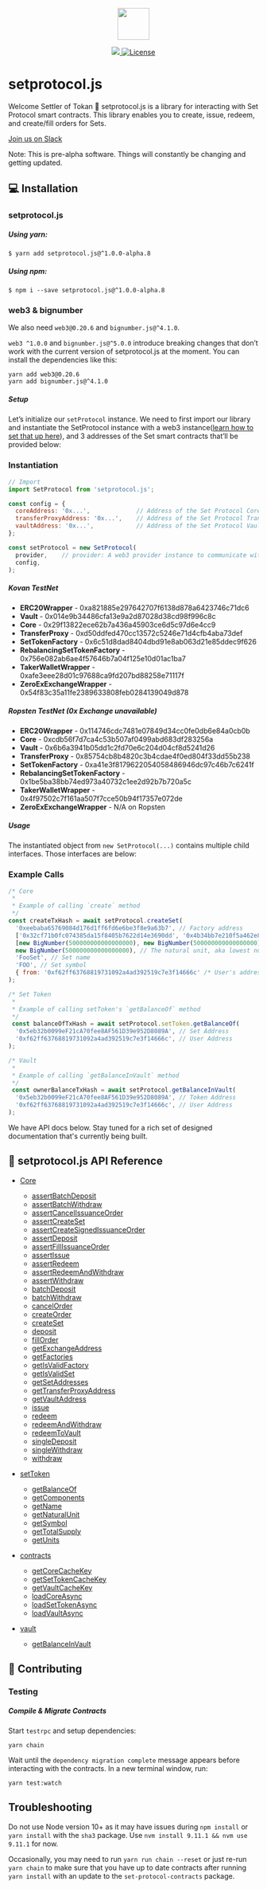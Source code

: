 <p align="center"><img src="https://s3-us-west-1.amazonaws.com/set-protocol/img/assets/set-protocol-logo.png" width="64" /></p>

<p align="center">
  <a href="https://circleci.com/gh/SetProtocol/setProtocol.js/tree/master" target="_blank" rel="noopener">
    <img src="https://circleci.com/gh/SetProtocol/setProtocol.js.svg?style=shield&circle-token=cee06055215dbcea96800cb7d493a0b3faea9854" />
  </a>
  <a href='https://github.com/SetProtocol/setProtocol.js/blob/master/LICENSE' target="_blank" rel="noopener">
    <img src='https://img.shields.io/badge/License-Apache%202.0-blue.svg' alt='License' />
  </a>
</p>

# setprotocol.js
Welcome Settler of Tokan :wave: setprotocol.js is a library for interacting with Set Protocol smart contracts.
This library enables you to create, issue, redeem, and create/fill orders for Sets.

<a href="https://join.slack.com/t/setprotocol/shared_invite/enQtMjYzNjk4MzI1NzgxLWRlYzhkY2JlNjQ4YmU4OTUwZWQ5NzdkZjM3ZDVlNzU1MTJmZWM1NTNmM2JlYmE5YzljZjFmZTBhNzkyN2M1MzQ" target="_blank" rel="noopener">
  Join us on Slack
</a>

Note: This is pre-alpha software. Things will constantly be changing and getting updated.
## :computer: Installation
### setprotocol.js
##### Using yarn:
```shell
$ yarn add setprotocol.js@^1.0.0-alpha.8
```
##### Using npm:
```shell
$ npm i --save setprotocol.js@^1.0.0-alpha.8
```

### web3 & bignumber
We also need `web3@0.20.6` and `bignumber.js@^4.1.0`.

`web3 ^1.0.0` and `bignumber.js@^5.0.0` introduce breaking changes that don’t work with the current version of setprotocol.js at the moment. You can install the dependencies like this:
```shell
yarn add web3@0.20.6
yarn add bignumber.js@^4.1.0
```

##### Setup
Let’s initialize our `setProtocol` instance. We need to first import our library and instantiate the SetProtocol instance with a web3 instance([learn how to set that up here](https://github.com/ethereum/web3.js/)), and 3 addresses of the Set smart contracts that’ll be provided below:

### Instantiation
```js
// Import
import SetProtocol from 'setprotocol.js';

const config = {
  coreAddress: '0x...',             // Address of the Set Protocol Core contract
  transferProxyAddress: '0x...',    // Address of the Set Protocol Transfer Proxy contract
  vaultAddress: '0x...',            // Address of the Set Protocol Vault contract
};

const setProtocol = new SetProtocol(
  provider,    // provider: A web3 provider instance to communicate with an ethereum node
  config,
);
```

##### Kovan TestNet
* **ERC20Wrapper** - 0xa821885e297642707f6138d878a6423746c71dc6
* **Vault** - 0x014e9b34486cfa13e9a2d87028d38cd98f996c8c
* **Core** - 0x29f13822ece62b7a436a45903ce6d5c97d6e4cc9
* **TransferProxy** - 0xd50ddfed470cc13572c5246e71d4cfb4aba73def
* **SetTokenFactory** - 0x6c51d8dad8404dbd91e8ab063d21e85ddec9f626
* **RebalancingSetTokenFactory** - 0x756e082ab6ae4f57646b7a04f125e10d01ac1ba7
* **TakerWalletWrapper** - 0xafe3eee28d01c97688ca9fd207bd88258e71117f
* **ZeroExExchangeWrapper** - 0x54f83c35a11fe2389633808feb0284139049d878

##### Ropsten TestNet (0x Exchange unavailable)
* **ERC20Wrapper** - 0x114746cdc7481e07849d34cc0fe0db6e84a0cb0b
* **Core** - 0xcdb56f7d7ca4c53b507af0499abd683df283256a
* **Vault** - 0x6b6a3941b05dd1c2fd70e6c204d04cf8d5241d26
* **TransferProxy** - 0x85754cb8b4820c3b4cdae4f0ed804f33dd55b238
* **SetTokenFactory** - 0xa41e3f8179622054058486946dc97c46b7c6241f
* **RebalancingSetTokenFactory** - 0x1be5ba38bb74ed973a40732c1ee2d92b7b720a5c
* **TakerWalletWrapper** - 0x4f97502c7f161aa507f7cce50b94f17357e072de
* **ZeroExExchangeWrapper** - N/A on Ropsten

##### Usage
The instantiated object from `new SetProtocol(...)` contains multiple child interfaces. Those interfaces are below:
### Example Calls
```js
/* Core
 *
 * Example of calling `create` method
 */
const createTxHash = await setProtocol.createSet(
  '0xeebaba65769084d176d1ff6fd6e6be3f8e9a63b7', // Factory address
  ['0x32cf71b0fc074385da15f8405b7622d14e3690dd', '0x4b34bb7e210f5a462e8cd2d92555d1bd18d03bf2'], // Component addresses
  [new BigNumber(500000000000000000), new BigNumber(500000000000000000)], // Units in natural units
  new BigNumber(500000000000000000), // The natural unit, aka lowest number all component units can be divided by
  'FooSet', // Set name
  'FOO', // Set symbol
  { from: '0xf62ff63768819731092a4ad392519c7e3f14666c' /* User's address */ }, // txOptions
);

/* Set Token
 *
 * Example of calling setToken's `getBalanceOf` method
 */
 const balanceOfTxHash = await setProtocol.setToken.getBalanceOf(
  '0x5eb32b0099eF21cA70fee8AF561D39e952D8089A', // Set Address
  '0xf62ff63768819731092a4ad392519c7e3f14666c', // User Address
);

/* Vault
 *
 * Example of calling `getBalanceInVault` method
 */
 const ownerBalanceTxHash = await setProtocol.getBalanceInVault(
  '0x5eb32b0099eF21cA70fee8AF561D39e952D8089A', // Token Address
  '0xf62ff63768819731092a4ad392519c7e3f14666c', // User Address
);
```

We have API docs below. Stay tuned for a rich set of designed documentation that's currently being built.

## :rocket: setprotocol.js API Reference
* [Core](documentation/classes/_coreapi_.coreapi.md)
  * [assertBatchDeposit](documentation/classes/_coreapi_.coreapi.md#assertbatchdeposit)
  * [assertBatchWithdraw](documentation/classes/_coreapi_.coreapi.md#assertbatchwithdraw)
  * [assertCancelIssuanceOrder](documentation/classes/_coreapi_.coreapi.md#assertcancelissuanceorder)
  * [assertCreateSet](documentation/classes/_coreapi_.coreapi.md#assertcreateset)
  * [assertCreateSignedIssuanceOrder](documentation/classes/_coreapi_.coreapi.md#assertcreatesignedissuanceorder)
  * [assertDeposit](documentation/classes/_coreapi_.coreapi.md#assertdeposit)
  * [assertFillIssuanceOrder](documentation/classes/_coreapi_.coreapi.md#assertfillissuanceorder)
  * [assertIssue](documentation/classes/_coreapi_.coreapi.md#assertissue)
  * [assertRedeem](documentation/classes/_coreapi_.coreapi.md#assertredeem)
  * [assertRedeemAndWithdraw](documentation/classes/_coreapi_.coreapi.md#assertredeemandwithdraw)
  * [assertWithdraw](documentation/classes/_coreapi_.coreapi.md#assertwithdraw)
  * [batchDeposit](documentation/classes/_coreapi_.coreapi.md#batchdeposit)
  * [batchWithdraw](documentation/classes/_coreapi_.coreapi.md#batchwithdraw)
  * [cancelOrder](documentation/classes/_coreapi_.coreapi.md#cancelorder)
  * [createOrder](documentation/classes/_coreapi_.coreapi.md#createorder)
  * [createSet](documentation/classes/_coreapi_.coreapi.md#createset)
  * [deposit](documentation/classes/_coreapi_.coreapi.md#deposit)
  * [fillOrder](documentation/classes/_coreapi_.coreapi.md#fillorder)
  * [getExchangeAddress](documentation/classes/_coreapi_.coreapi.md#getexchangeaddress)
  * [getFactories](documentation/classes/_coreapi_.coreapi.md#getfactories)
  * [getIsValidFactory](documentation/classes/_coreapi_.coreapi.md#getisvalidfactory)
  * [getIsValidSet](documentation/classes/_coreapi_.coreapi.md#getisvalidset)
  * [getSetAddresses](documentation/classes/_coreapi_.coreapi.md#getsetaddresses)
  * [getTransferProxyAddress](documentation/classes/_coreapi_.coreapi.md#gettransferproxyaddress)
  * [getVaultAddress](documentation/classes/_coreapi_.coreapi.md#getvaultaddress)
  * [issue](documentation/classes/_coreapi_.coreapi.md#issue)
  * [redeem](documentation/classes/_coreapi_.coreapi.md#redeem)
  * [redeemAndWithdraw](documentation/classes/_coreapi_.coreapi.md#redeemandwithdraw)
  * [redeemToVault](documentation/classes/_coreapi_.coreapi.md#redeemtovault)
  * [singleDeposit](documentation/classes/_coreapi_.coreapi.md#singledeposit)
  * [singleWithdraw](documentation/classes/_coreapi_.coreapi.md#singlewithdraw)
  * [withdraw](documentation/classes/_coreapi_.coreapi.md#withdraw)

* [setToken](documentation/classes/_settokenapi_.settokenapi.md)
  * [getBalanceOf](documentation/classes/_settokenapi_.settokenapi.md#getbalanceof)
  * [getComponents](documentation/classes/_settokenapi_.settokenapi.md#getcomponents)
  * [getName](documentation/classes/_settokenapi_.settokenapi.md#getname)
  * [getNaturalUnit](documentation/classes/_settokenapi_.settokenapi.md#getnaturalunit)
  * [getSymbol](documentation/classes/_settokenapi_.settokenapi.md#getsymbol)
  * [getTotalSupply](documentation/classes/_settokenapi_.settokenapi.md#gettotalsupply)
  * [getUnits](documentation/classes/_settokenapi_.settokenapi.md#getunits)

* [contracts](documentation/classes/_contractsapi_.contractsapi.md)
  * [getCoreCacheKey](documentation/classes/_contractsapi_.contractsapi.md#getcorecachekey)
  * [getSetTokenCacheKey](documentation/classes/_contractsapi_.contractsapi.md#getsettokencachekey)
  * [getVaultCacheKey](documentation/classes/_contractsapi_.contractsapi.md#getvaultcachekey)
  * [loadCoreAsync](documentation/classes/_contractsapi_.contractsapi.md#loadcoreasync)
  * [loadSetTokenAsync](documentation/classes/_contractsapi_.contractsapi.md#loadsettokenasync)
  * [loadVaultAsync](documentation/classes/_contractsapi_.contractsapi.md#loadvaultasync)

* [vault](documentation/classes/_vaultapi_.vaultapi.md)
  * [getBalanceInVault](documentation/classes/_vaultapi_.vaultapi.md#getbalanceinvault)

## :raising_hand: Contributing
### Testing
##### Compile & Migrate Contracts

Start `testrpc` and setup dependencies:
```
yarn chain
```
Wait until the `dependency migration complete` message appears before interacting with the contracts.
In a new terminal window, run:
```
yarn test:watch
```

## Troubleshooting
Do not use Node version 10+ as it may have issues during `npm install` or `yarn install` with the `sha3` package.  Use `nvm install 9.11.1 && nvm use 9.11.1` for now.

Occasionally, you may need to run `yarn run chain --reset` or just re-run `yarn chain` to make sure that you have up to date contracts after running `yarn install` with an update to the `set-protocol-contracts` package.
